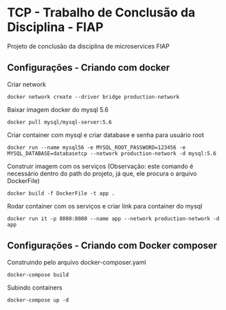 # TCP - Trabalho de Conclusão da Disciplina - FIAP

Projeto de conclusão da disciplina de microservices FIAP

<h2>Configurações - Criando com docker</h2>

Criar network
```
docker network create --driver bridge production-network
```
Baixar imagem docker do mysql 5.6

```
docker pull mysql/mysql-server:5.6
```
Criar container com mysql e criar database e senha para usuário root
```
docker run --name mysql56 -e MYSQL_ROOT_PASSWORD=123456 -e MYSQL_DATABASE=databasetcp --network production-network -d mysql:5.6
```

Construir imagem com os serviços (Observação: este comando é necessário dentro do path do projeto, já que, ele procura o arquivo DockerFile)
```
docker build -f DockerFile -t app .
```

Rodar container com os serviços e criar link para container do mysql
```
docker run it -p 8080:8080 --name app --network production-network -d app
```


<h2>Configurações - Criando com Docker composer</h2>

Construindo pelo arquivo docker-composer.yaml

```
docker-compose build
```

Subindo containers
```
docker-compose up -d
```
